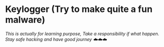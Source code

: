 # Keylogger (Try to make quite a fun malware)

*This is actually for learning purpose, Take a responsibility if what happen. Stay safe hacking and have good journey ☁️☁️☁️*
